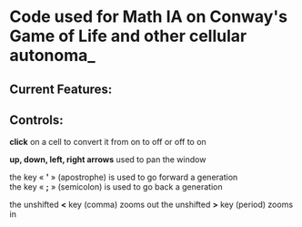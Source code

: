 # Code used for Math IA on Conway's Game of Life and other cellular autonoma_

## Current Features:



## Controls:

**click** on a cell to convert it from on to off or off to on

**up, down, left, right arrows** used to pan the window

the key « **'** » (apostrophe) is used to go forward a generation         
the key « **;** » (semicolon) is used to go back a generation

the unshifted **<** key (comma) zooms out
the unshifted **>** key (period) zooms in
